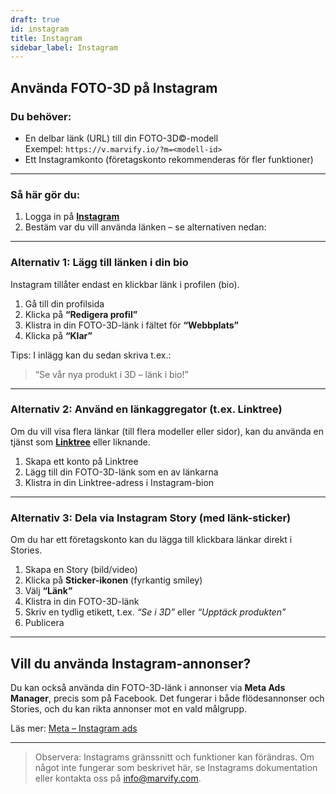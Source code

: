 ```yaml
---
draft: true
id: instagram
title: Instagram
sidebar_label: Instagram
---
```

## Använda FOTO-3D på Instagram

### Du behöver:
- En delbar länk (URL) till din FOTO-3D©-modell  
  Exempel: `https://v.marvify.io/?m=<modell-id>`
- Ett Instagramkonto (företagskonto rekommenderas för fler funktioner)

---

### Så här gör du:

1. Logga in på **[Instagram](https://www.instagram.com)**
2. Bestäm var du vill använda länken – se alternativen nedan:

---

### **Alternativ 1: Lägg till länken i din bio**

Instagram tillåter endast en klickbar länk i profilen (bio).

1. Gå till din profilsida
2. Klicka på **“Redigera profil”**
3. Klistra in din FOTO-3D-länk i fältet för **“Webbplats”**
4. Klicka på **“Klar”**

Tips: I inlägg kan du sedan skriva t.ex.:  
> “Se vår nya produkt i 3D – länk i bio!”

---

### **Alternativ 2: Använd en länkaggregator (t.ex. Linktree)**

Om du vill visa flera länkar (till flera modeller eller sidor), kan du använda en tjänst som **[Linktree](https://linktr.ee/)** eller liknande.

1. Skapa ett konto på Linktree
2. Lägg till din FOTO-3D-länk som en av länkarna
3. Klistra in din Linktree-adress i Instagram-bion

---

### **Alternativ 3: Dela via Instagram Story (med länk-sticker)**

Om du har ett företagskonto kan du lägga till klickbara länkar direkt i Stories.

1. Skapa en Story (bild/video)
2. Klicka på **Sticker-ikonen** (fyrkantig smiley)
3. Välj **“Länk”**
4. Klistra in din FOTO-3D-länk
5. Skriv en tydlig etikett, t.ex. *“Se i 3D”* eller *“Upptäck produkten”*
6. Publicera

---

## Vill du använda Instagram-annonser?

Du kan också använda din FOTO-3D-länk i annonser via **Meta Ads Manager**, precis som på Facebook. Det fungerar i både flödesannonser och Stories, och du kan rikta annonser mot en vald målgrupp.

Läs mer: [Meta – Instagram ads](https://www.facebook.com/business/instagram/advertising)

---

> Observera: Instagrams gränssnitt och funktioner kan förändras. Om något inte fungerar som beskrivet här, se Instagrams dokumentation eller kontakta oss på [info@marvify.com](mailto:info@marvify.com).
